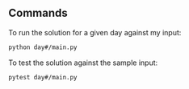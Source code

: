 ## Commands

To run the solution for a given day against my input:

```bash
python day#/main.py
```

To test the solution against the sample input:

```bash
pytest day#/main.py
```
